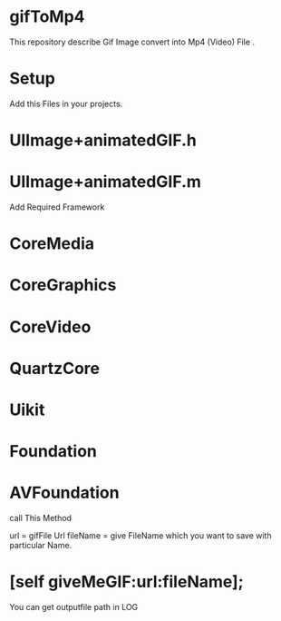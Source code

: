 # gifToMp4
This repository describe Gif Image convert into Mp4 (Video) File .

# Setup

Add this Files in your projects. 
#  UIImage+animatedGIF.h
#  UIImage+animatedGIF.m

Add Required Framework 

#  CoreMedia
#  CoreGraphics
#  CoreVideo
#  QuartzCore
#  Uikit
#  Foundation
#  AVFoundation


call This Method

url = gifFile Url
fileName = give FileName which you want to save with particular Name. 

# [self giveMeGIF:url:fileName];

You can get outputfile path in LOG
